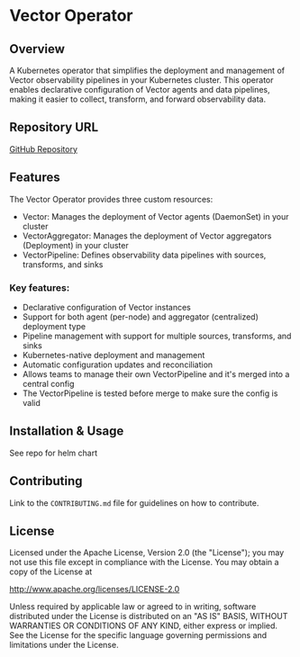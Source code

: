 # Vector Operator

## Overview

A Kubernetes operator that simplifies the deployment and management of Vector observability pipelines in your Kubernetes cluster. This operator enables declarative configuration of Vector agents and data pipelines, making it easier to collect, transform, and forward observability data.

## Repository URL

[GitHub Repository](https://github.com/zcentric/vector-operator/)

## Features

The Vector Operator provides three custom resources:

- Vector: Manages the deployment of Vector agents (DaemonSet) in your cluster
- VectorAggregator: Manages the deployment of Vector aggregators (Deployment) in your cluster
- VectorPipeline: Defines observability data pipelines with sources, transforms, and sinks

### Key features:

- Declarative configuration of Vector instances
- Support for both agent (per-node) and aggregator (centralized) deployment type
- Pipeline management with support for multiple sources, transforms, and sinks
- Kubernetes-native deployment and management
- Automatic configuration updates and reconciliation
- Allows teams to manage their own VectorPipeline and it's merged into a central config
- The VectorPipeline is tested before merge to make sure the config is valid

## Installation & Usage

See repo for helm chart

## Contributing

Link to the `CONTRIBUTING.md` file for guidelines on how to contribute.

## License

Licensed under the Apache License, Version 2.0 (the "License"); you may not use this file except in compliance with the License. You may obtain a copy of the License at

http://www.apache.org/licenses/LICENSE-2.0

Unless required by applicable law or agreed to in writing, software distributed under the License is distributed on an "AS IS" BASIS, WITHOUT WARRANTIES OR CONDITIONS OF ANY KIND, either express or implied. See the License for the specific language governing permissions and limitations under the License.
